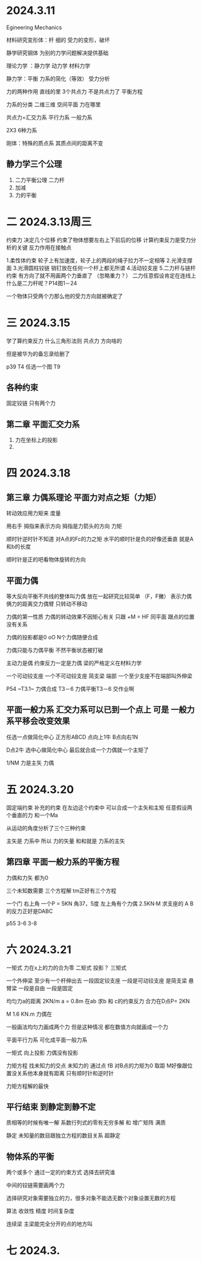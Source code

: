 # 2024.3.11

Egineering Mechanics

材料研究变形体：杆 细的
受力的变形，破坏

静学研究钢体 为别的力学问题解决提供基础

理论力学 ：静力学 动力学 	 材料力学

静力学：平衡 力系的简化（等效） 受力分析

力的两种作用  直线的里 3个共点力  不是共点力了 平衡方程

力系的分类 二维三维 空间平面 力在哪里

共点力=汇交力系
平行力系 一般力系

2X3 6种力系

刚体：特殊的质点系 其质点间的距离不变

## 静力学三个公理

1. 二力平衡公理   二力杆
2. 加减
3. 力的平衡

# 二 2024.3.13周三

约束力 决定几个位移 约束了物体想要左右上下前后的位移
计算约束反力是受力分析的关键
反力作用在接触点

1.柔性体约束
轮子上有加速度，轮子上的两段的绳子拉力不一定相等
2.光滑支撑面
3.光滑圆柱铰链
销钉放在任何一个杆上都无所谓
4.活动铰支座
5.二力杆与链杆约束
有方向了就不用画两个力垂直了
（忽略重力？）
二力任意假设肯定在连线上
什么是二力杆呢？P14图1－24

一个物体只受两个力那么他的受力方向就被确定了

# 三 2024.3.15

学了算约束反力 什么三角形法则 共点力 方向啥的

但是被华为的备忘录给删了

p39 T4 任选一个图  T9

## 各种约束

固定铰链 只有两个力

## 第二章 平面汇交力系

1. 力在坐标上的投影
2. 

# 四 2024.3.18

## 第三章 力偶系理论 平面力对点之矩（力矩）

转动效应用力矩来  度量

用右手 拇指来表示方向 拇指是力箭头的方向  力矩

顺时针逆时针不知道  对A点的Fc的力之矩  水平的顺时针是负的好像还垂直  就是A和b的长度

顺时针是正的吧看物体旋转的方向

## 平面力偶

等大反向平衡不共线的整体叫力偶   放在一起研究比较简单
（F，F撇） 表示力偶
俩力的距离交力偶臂 只转动不移动

力偶的第一性质 力偶的转动效果不因矩心有关 只跟   +M = HF    同平面 跟点的位置没有关系

力偶的投影都是0 oO N个力偶随便合成

力偶只能与力偶平衡 不然平衡状态被打破

主动力是偶 约束反力一定是力偶    			梁的严格定义在材料力学

一个可动铰支座 一个不可动铰支座 简支梁  端部 一个至少支座不在端部叫外伸梁

P54 ~T3.1~   		力偶合成  T3－6 力偶平衡T3－6
交作业啊

## 平面一般力系  汇交力系可以已到一个点上 可是 一般力系平移会改变效果

任选一点做简化中心 正方形ABCD 点向上1牛 B点向右1N

D点2牛 选中心做简化中心 最后就合成一个力偶就一个主矩了

1/NM  力是主矢  力偶

# 五 2024.3.20

固定端约束 补充的约束  在左边这个约束中  可以合成一个主矢和主矩 任意假设两个垂直的力 和一个Ma

从运动的角度分析了三个三种约束

主矢是 力系中 所以 力的矢量 和和就是 力系的主矢

## 第四章 平面一般力系的平衡方程

力偶和力矢 都为0

三个未知数需要 三个方程解  tm正好有三个方程

一个门 右上角 一个P = 5KN 角37，5度  左上角有个力偶 2.5KN·M  求支座的 A B 的反力正好是DABC

p55 3-6  3-8


# 六  2024.3.21

一矩式 力在x上的力的合为零
二矩式  投影？
三矩式

一个外伸梁  至少有一个杆伸出去
 一段固定铰支座 一段是可动铰支座 是简支梁
悬臂梁 一段是自由  一段是固定

均匀力a的距离 2KN/m a = 0.8m  在ab
求b 和 c的约束反力  合力在D点P= 2KN

M  1.6 KN.m   力偶在

一般画法均匀力画成两个力 但是这种情况 都在数值方向就画成一个力

平面平行力系  可化成平面一般力系

一矩式 向上投影  力偶没有投影

力矩方程 找未知力的交点 未知力的 通过点
fB 对B点的力矩为0               取距 M好像跟位置没关系他本身就有距离 只有顺时针和逆时针

力矩方程解的最快

## 平行结束  到静定到静不定

质相等的时候有唯一解  系数行列式的零有无穷多解  和 增广矩阵  满质

静定 未知量的数目跟独立方程的数目关系 超静定

## 物体系的平衡

两个或多个 通过一定的约束方式 选择去研究谁

中间的铰链需要画两个力

选择研究对象需要独立的力，很多对象不能选无数个对象设置无数的方程

算法 收敛性 精度 时间复杂度

连续梁 主梁能完全分开的点的地方叫

# 七 2024.3.
